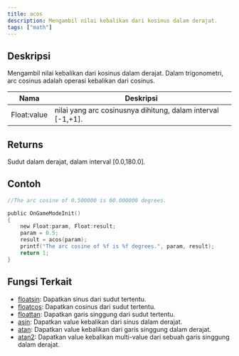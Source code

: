 ```yaml
---
title: acos
description: Mengambil nilai kebalikan dari kosinus dalam derajat.
tags: ["math"]
---
```


<LowercaseNote />

## Deskripsi

Mengambil nilai kebalikan dari kosinus dalam derajat. Dalam trigonometri, arc cosinus adalah operasi kebalikan dari cosinus.

| Nama        | Deskripsi                                                    |
| ----------- | ------------------------------------------------------------ |
| Float:value | nilai yang arc cosinusnya dihitung, dalam interval [-1,+1].  |

## Returns

Sudut dalam derajat, dalam interval [0.0,180.0].

## Contoh

```c
//The arc cosine of 0.500000 is 60.000000 degrees.

public OnGameModeInit()
{
    new Float:param, Float:result;
    param = 0.5;
    result = acos(param);
    printf("The arc cosine of %f is %f degrees.", param, result);
    return 1;
}
```

## Fungsi Terkait

- [floatsin](floatsin): Dapatkan sinus dari sudut tertentu.
- [floatcos](floatcos): Dapatkan cosinus dari sudut tertentu.
- [floattan](floattan): Dapatkan garis singgung dari sudut tertentu.
- [asin](asin): Dapatkan value kebalikan dari sinus dalam derajat.
- [atan](atan): Dapatkan value kebalikan dari garis singgung dalam derajat.
- [atan2](atan2): Dapatkan value kebalikan multi-value dari sebuah garis singgung dalam derajat.
